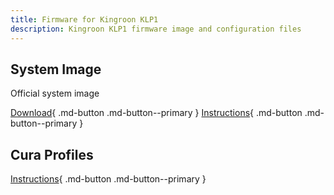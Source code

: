 ```yaml
---
title: Firmware for Kingroon KLP1
description: Kingroon KLP1 firmware image and configuration files
---
```


## System Image

Official system image

[Download](https://drive.google.com/file/d/1C5kIKfGm6xnehemHGuAyQrxUx7w2vPPi/view){ .md-button .md-button--primary }
[Instructions](https://kingroon.com/blogs/3d-print-101/how-to-falsh-the-emmc-chip-on-kingroon-kp3s-pro-v2-klp1-klipper-3d-printers){ .md-button .md-button--primary }

## Cura Profiles

[Instructions](https://kingroon.com/blogs/3d-print-101/kingroon-kp3s-pro-v2-and-klp1-3d-printer-into-the-cura-profile-settings){ .md-button .md-button--primary }